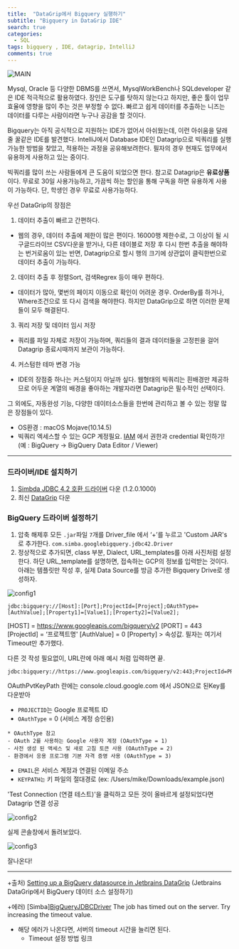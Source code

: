 ```yaml
---
title:  "DataGrip에서 Bigquery 실행하기"
subtitle: "Bigquery in DataGrip IDE"
search: true
categories:
  - SQL
tags: bigquery , IDE, datagrip, IntelliJ
comments: true
---
```


![MAIN](https://www.dropbox.com/s/whlwhgjzxp12fyj/datagrip%280%20main%29?dl=1)

Mysql, Oracle 등 다양한 DBMS를 쓰면서, MysqlWorkBench나 SQLdeveloper 같은 IDE 적극적으로 활용하였다. 장인은 도구를 탓하지 않는다고 하지만, 좋은 툴이 업무 효율에 영향을 많이 주는 것은 부정할 수 없다. 빠르고 쉽게 데이터를 추출하는 니즈는 데이터를 다루는 사람이라면 누구나 공감을 할 것이다.

Bigquery는 아직 공식적으로 지원하는 IDE가 없어서 아쉬웠는데, 이런 아쉬움을 달래줄 꿀같은 IDE를 발견했다.
IntelliJ에서 Database IDE인 Datagrip으로 빅쿼리를 실행가능한 방법을 찾았고, 적용하는 과정을 공유해보려한다. 필자의 경우 현재도 업무에서 유용하게 사용하고 있는 중이다.

빅쿼리를 많이 쓰는 사람들에게 큰 도움이 되었으면 한다.
참고로 Datagrip은 **유료상품** 이다. 무료로 30일 사용가능하고, 가끔씩 하는 할인을 통해 구독을 하면 유용하게 사용이 가능하다. 단, 학생인 경우 무료로 사용가능하다.


우선 DataGrip의 장점은
1. 데이터 추출이 빠르고 간편하다.
- 웹의 경우, 데이터 추출에 제한이 많은 편이다.
16000행 제한수로, 그 이상이 될 시 구글드라이브 CSV다운을 받거나, 다른 테이블로 저장 후 다시 한번 추출을 해야하는 번거로움이 있는 반면, Datagrip으로 할시 행의 크기에 상관없이 클릭한번으로 데이터 추출이 가능하다.

2. 데이터 추출 후 정렬Sort, 검색Regrex 등이 매우 편하다.
- 데이터가 많아, 몇번의 페이지 이동으로 확인이 어려운 경우. OrderBy를 하거나, Where조건으로 또 다시 검색을 해야한다. 하지만 DataGrip으로 하면 이러한 문제들이 모두 해결된다.

3. 쿼리 저장 및 데이터 임시 저장
- 쿼리를 파일 자체로 저장이 가능하며, 쿼리들의 결과 데이터들을 고정핀을 걸어 Datagrip 종료시때까지 보관이 가능하다.

4. 커스텀한 테마 변경 가능
- IDE의 장점중 하나는 커스텀이지 아닐까 싶다.
웹형태의 빅쿼리는 흰배경만 제공하므로 어두운 계열의 배경을 좋아하는 개발자라면 Datagrip은 필수적인 선택이다.

그 외에도, 자동완성 기능, 다양한 데이터소스들을 한번에 관리하고 볼 수 있는 정말 많은 장점들이 있다.

- OS환경 : macOS Mojave(10.14.5)
- 빅쿼리 엑세스할 수 있는 GCP 계정필요. [IAM](https://console.cloud.google.com/iam-admin/iam) 에서 권한과 credential 확인하기! (예 : BigQuery -> BigQuery Data Editor / Viewer)

---

### 드라이버/IDE 설치하기

1. [Simbda JDBC 4.2 호환 드라이버](https://cloud.google.com/bigquery/partners/simba-drivers/?insvid=165c7bd5951c5482--1536654613358) 다운 (1.2.0.1000)
2. 최신 [DataGrip](https://www.jetbrains.com/datagrip/) 다운

### BigQuery 드라이버 설정하기

1. 압축 해제후 모든 `.jar`파일 `7`개를 Driver_file 에서 ‘+’를 누르고 'Custom JAR's로 추가한다. `com.simba.googlebigquery.jdbc42.Driver
`
2. 정상적으로 추가되면, class 부분, Dialect, URL_templates를  아래 사진처럼 설정 한다. 하단 URL_template를 설명하면, 접속하는 GCP의 정보를 입력받는 것이다. 아래는 템플릿만 작성 후, 실제 Data Source를 방금 추가한 Bigquery Drive로 생성하자.

![config1](https://www.dropbox.com/s/5ro2gpsu7i1zcsb/datagrip%281%29?dl=1)

`jdbc:bigquery://[Host]:[Port];ProjectId=[Project];OAuthType=[AuthValue];[Property1]=[Value1];[Property2]=[Value2];`

[HOST] = https://www.googleapis.com/bigquery/v2
[PORT] = 443
[ProjectId] = ‘프로젝트명'
[AuthValue] = 0
[Property] > 속성값. 필자는 여기서 Timeout만 추가했다.

다른 것 작성 필요없이, URL란에 아래 예시 처럼 입력하면 끝.



```
jdbc:bigquery://https://www.googleapis.com/bigquery/v2:443;ProjectId=PROJECTID;OAuthType=0;OAuthServiceAcctEmail==EMAIL;OAuthPvtKeyPath=KEYFILE;Timeout=10000
```

OAuthPvtKeyPath 란에는 console.cloud.google.com 에서 JSON으로 된Key를 다운받아

- `PROJECTID`는 Google 프로젝트 ID
- `OAuthType` = 0 (서비스 계정 승인용)

```
* OAuthType 참고
- OAuth 2를 사용하는 Google 사용자 계정 (OAuthType = 1)
- 사전 생성 된 액세스 및 새로 고침 토큰 사용 (OAuthType = 2)
- 환경에서 응용 프로그램 기본 자격 증명 사용 (OAuthType = 3)
```

- `EMAIL`은 서비스 계정과 연결된 이메일 주소
- `KEYPATH는` 키 파일의 절대경로 (ex: /Users/mike/Downloads/example.json)

'Test Connection (연결 테스트)'을 클릭하고 모든 것이 올바르게 설정되었다면 Datagrip 연결 성공

![config2](https://www.dropbox.com/s/o0qdup60esl46ny/datagrip%282%29?dl=1)

실제 콘솔창에서 돌려보았다.

![config3](https://www.dropbox.com/s/3xbs8bdra3bmprc/datagrip%284%29?dl=1)

잘나온다!

----

+출처) [Setting up a BigQuery datasource in Jetbrains DataGrip](https://snowflake-analytics.com/blog/infrastructure/bigquery-datagrip-setup/) (Jetbrains DataGrip에서 BigQuery 데이터 소스 설정하기)


+에러)
[Simba][BigQueryJDBCDriver](100034) The job has timed out on the server. Try increasing the timeout value.
* 해당 에러가 나온다면, 서버의 timeout 시간을 늘리면 된다.
    * Timeout 설정 방법 링크
